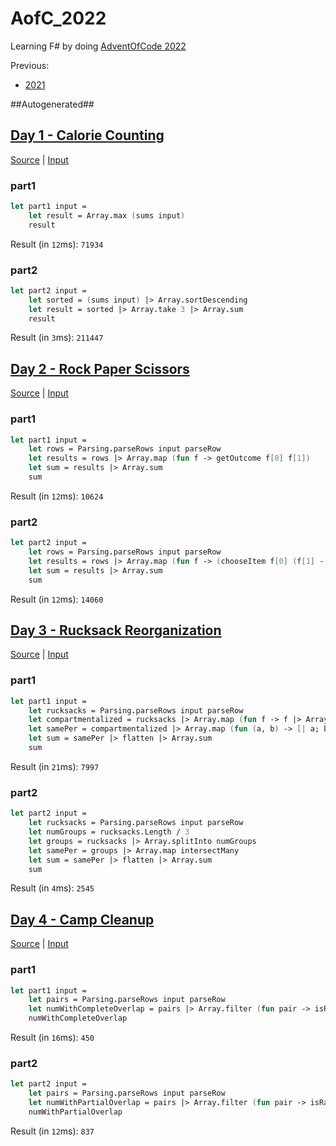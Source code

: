 # AofC_2022

Learning F# by doing [AdventOfCode 2022](https://adventofcode.com/2022)

Previous:
* [2021](https://github.com/JWMB/AofC_2021)


##Autogenerated##
## [Day 1 - Calorie Counting](https://adventofcode.com/2022/day/1)
[Source](/AofC_2022/Days/D1.fs) | [Input](/AofC_2022/Days/D1.txt)  
### part1
```FSharp
let part1 input =
    let result = Array.max (sums input)
    result
```
Result (in `12`ms): `71934`
### part2
```FSharp
let part2 input =
    let sorted = (sums input) |> Array.sortDescending
    let result = sorted |> Array.take 3 |> Array.sum
    result
```
Result (in `3`ms): `211447`
## [Day 2 - Rock Paper Scissors](https://adventofcode.com/2022/day/2)
[Source](/AofC_2022/Days/D2.fs) | [Input](/AofC_2022/Days/D2.txt)  
### part1
```FSharp
let part1 input =
    let rows = Parsing.parseRows input parseRow
    let results = rows |> Array.map (fun f -> getOutcome f[0] f[1])
    let sum = results |> Array.sum
    sum
```
Result (in `12`ms): `10624`
### part2
```FSharp
let part2 input =
    let rows = Parsing.parseRows input parseRow
    let results = rows |> Array.map (fun f -> (chooseItem f[0] (f[1] - 1)) + 1 + getPoints (f[1] - 1))
    let sum = results |> Array.sum
    sum
```
Result (in `12`ms): `14060`
## [Day 3 - Rucksack Reorganization](https://adventofcode.com/2022/day/3)
[Source](/AofC_2022/Days/D3.fs) | [Input](/AofC_2022/Days/D3.txt)  
### part1
```FSharp
let part1 input =
    let rucksacks = Parsing.parseRows input parseRow
    let compartmentalized = rucksacks |> Array.map (fun f -> f |> Array.splitAt (f.Length / 2))
    let samePer = compartmentalized |> Array.map (fun (a, b) -> [| a; b |] |> intersectMany)
    let sum = samePer |> flatten |> Array.sum
    sum
```
Result (in `21`ms): `7997`
### part2
```FSharp
let part2 input =
    let rucksacks = Parsing.parseRows input parseRow
    let numGroups = rucksacks.Length / 3
    let groups = rucksacks |> Array.splitInto numGroups
    let samePer = groups |> Array.map intersectMany
    let sum = samePer |> flatten |> Array.sum
    sum
```
Result (in `4`ms): `2545`
## [Day 4 - Camp Cleanup](https://adventofcode.com/2022/day/4)
[Source](/AofC_2022/Days/D4.fs) | [Input](/AofC_2022/Days/D4.txt)  
### part1
```FSharp
let part1 input =
    let pairs = Parsing.parseRows input parseRow
    let numWithCompleteOverlap = pairs |> Array.filter (fun pair -> isRangeWithin pair[0] pair[1] || isRangeWithin pair[1] pair[0]) |> Array.length
    numWithCompleteOverlap
```
Result (in `16`ms): `450`
### part2
```FSharp
let part2 input =
    let pairs = Parsing.parseRows input parseRow
    let numWithPartialOverlap = pairs |> Array.filter (fun pair -> isRangeOverlap pair[0] pair[1]) |> Array.length
    numWithPartialOverlap
```
Result (in `12`ms): `837`
